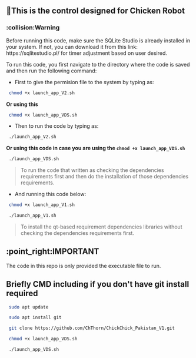 ## :hammer:This is the control designed for Chicken Robot

<h3>:collision:Warning</h3> Before running this code, make sure the SQLite Studio is already installed in your system. If not, you can download it from this link: https://sqlitestudio.pl/ for timer adjustment based on user desired.

To run this code, you first navigate to the directory where the code is saved and then run the following command:

- First to give the permision file to the system by typing as:
```bash
 chmod +x launch_app_V2.sh
```

**Or using this**

```bash
 chmod +x launch_app_VDS.sh
```
- Then to run the code by typing as:

```bash
 ./launch_app_V2.sh
```
**Or using this code in case you are using the ```chmod +x launch_app_VDS.sh```**

```bash
 ./launch_app_VDS.sh
```
>To run the code that written as checking the dependencies requirements first and then do the installation of those dependencies requirements.

- And running this code below:
```bash
 chmod +x launch_app_V1.sh
```
```bash
 ./launch_app_V1.sh
```
>To install the qt-based requirement dependencies libraries without checking the dependencies requirements first.

<h2>:point_right:IMPORTANT</h2> The code in this repo is only provided the executable file to run.

## Briefly CMD including if you don't have git install required
```bash
 sudo apt update
```
```bash
 sudo apt install git
```
```bash
 git clone https://github.com/ChThorn/ChickChick_Pakistan_V1.git
```
```bash
 chmod +x launch_app_VDS.sh
```
```bash
 ./launch_app_VDS.sh
```
